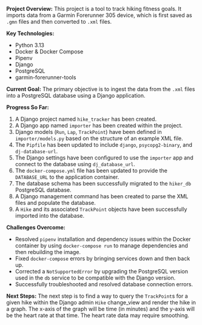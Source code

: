 **Project Overview:**
This project is a tool to track hiking fitness goals. It imports data from a Garmin Forerunner 305 device, which is first saved as `.gmn` files and then converted to `.xml` files.

**Key Technologies:**
*   Python 3.13
*   Docker & Docker Compose
*   Pipenv
*   Django
*   PostgreSQL
*   garmin-forerunner-tools

**Current Goal:**
The primary objective is to ingest the data from the `.xml` files into a PostgreSQL database using a Django application.

**Progress So Far:**
1.  A Django project named `hike_tracker` has been created.
2.  A Django app named `importer` has been created within the project.
3.  Django models (`Run`, `Lap`, `TrackPoint`) have been defined in `importer/models.py` based on the structure of an example XML file.
4.  The `Pipfile` has been updated to include `django`, `psycopg2-binary`, and `dj-database-url`.
5.  The Django settings have been configured to use the `importer` app and connect to the database using `dj_database_url`.
6.  The `docker-compose.yml` file has been updated to provide the `DATABASE_URL` to the application container.
7.  The database schema has been successfully migrated to the `hiker_db` PostgreSQL database.
8.  A Django management command has been created to parse the XML files and populate the database.
9.  A `Hike` and its associated `TrackPoint` objects have been successfully imported into the database.

**Challenges Overcome:**
*   Resolved `pipenv` installation and dependency issues within the Docker container by using `docker-compose run` to manage dependencies and then rebuilding the image.
*   Fixed `docker-compose` errors by bringing services down and then back up.
*   Corrected a `NotSupportedError` by upgrading the PostgreSQL version used in the `db` service to be compatible with the Django version.
*   Successfully troubleshooted and resolved database connection errors.

**Next Steps:**
The next step is to find a way to query the `TrackPoint`s for a given hike within the Django admin `Hike` change_view and render the hike in a graph. The x-axis of the graph will be time (in minutes) and the y-axis will be the heart rate at that time. The heart rate data may require smoothing.